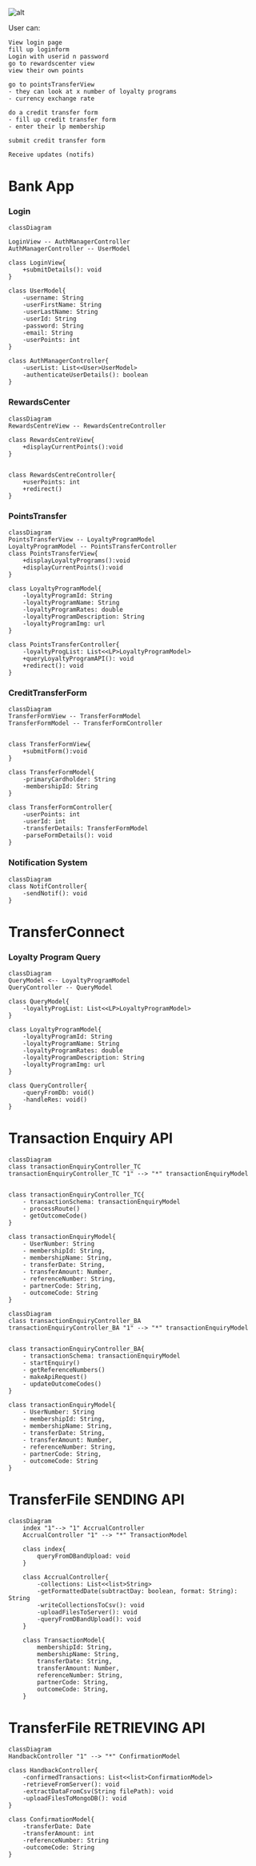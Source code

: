 ![alt](./src/mvcdiagram.jpg)

User can:


    View login page
    fill up loginform
    Login with userid n password
    go to rewardscenter view
    view their own points

    go to pointsTransferView 
    - they can look at x number of loyalty programs
    - currency exchange rate
    
    do a credit transfer form
    - fill up credit transfer form
    - enter their lp membership 
    
    submit credit transfer form

    Receive updates (notifs)
    
    
    
# Bank App

### Login 
```mermaid
classDiagram

LoginView -- AuthManagerController
AuthManagerController -- UserModel

class LoginView{
    +submitDetails(): void
}

class UserModel{
    -username: String
    -userFirstName: String
    -userLastName: String
    -userId: String
    -password: String
    -email: String
    -userPoints: int
}

class AuthManagerController{
    -userList: List<<User>UserModel>
    -authenticateUserDetails(): boolean
}
```


### RewardsCenter
```mermaid
classDiagram
RewardsCentreView -- RewardsCentreController

class RewardsCentreView{
    +displayCurrentPoints():void
}


class RewardsCentreController{
    +userPoints: int
    +redirect()
}
```

### PointsTransfer
```mermaid
classDiagram
PointsTransferView -- LoyaltyProgramModel
LoyaltyProgramModel -- PointsTransferController
class PointsTransferView{
    +displayLoyaltyPrograms():void
    +displayCurrentPoints():void
}

class LoyaltyProgramModel{
    -loyaltyProgramId: String
    -loyaltyProgramName: String
    -loyaltyProgramRates: double
    -loyaltyProgramDescription: String
    -loyaltyProgramImg: url
}

class PointsTransferController{
    -loyaltyProgList: List<<LP>LoyaltyProgramModel>
    +queryLoyaltyProgramAPI(): void
    +redirect(): void
}
```



### CreditTransferForm
```mermaid
classDiagram
TransferFormView -- TransferFormModel
TransferFormModel -- TransferFormController


class TransferFormView{
    +submitForm():void
}

class TransferFormModel{
    -primaryCardholder: String
    -membershipId: String
}

class TransferFormController{
    -userPoints: int
    -userId: int
    -transferDetails: TransferFormModel
    -parseFormDetails(): void
}
```


### Notification System
```mermaid
classDiagram
class NotifController{
    -sendNotif(): void
}
```

# TransferConnect

### Loyalty Program Query
```mermaid
classDiagram
QueryModel <-- LoyaltyProgramModel
QueryController -- QueryModel

class QueryModel{
    -loyaltyProgList: List<<LP>LoyaltyProgramModel>
}

class LoyaltyProgramModel{
    -loyaltyProgramId: String
    -loyaltyProgramName: String
    -loyaltyProgramRates: double
    -loyaltyProgramDescription: String
    -loyaltyProgramImg: url
}

class QueryController{
    -queryFromDb: void()   
    -handleRes: void()
}
```
# Transaction Enquiry API

```mermaid
classDiagram
class transactionEnquiryController_TC
transactionEnquiryController_TC "1" --> "*" transactionEnquiryModel


class transactionEnquiryController_TC{
    - transactionSchema: transactionEnquiryModel
    - processRoute()
    - getOutcomeCode()
}

class transactionEnquiryModel{
    - UserNumber: String
    - membershipId: String,
    - membershipName: String,
    - transferDate: String,
    - transferAmount: Number,
    - referenceNumber: String,
    - partnerCode: String,
    - outcomeCode: String
}
```
```mermaid
classDiagram
class transactionEnquiryController_BA
transactionEnquiryController_BA "1" --> "*" transactionEnquiryModel


class transactionEnquiryController_BA{
    - transactionSchema: transactionEnquiryModel
    - startEnquiry()
    - getReferenceNumbers()
    - makeApiRequest()
    - updateOutcomeCodes()
}

class transactionEnquiryModel{
    - UserNumber: String
    - membershipId: String,
    - membershipName: String,
    - transferDate: String,
    - transferAmount: Number,
    - referenceNumber: String,
    - partnerCode: String,
    - outcomeCode: String
}
```
# TransferFile SENDING API

```mermaid
classDiagram
    index "1"--> "1" AccrualController
    AccrualController "1" --> "*" TransactionModel

    class index{
        queryFromDBandUpload: void
    }

    class AccrualController{
        -collections: List<<list>String>
        -getFormattedDate(subtractDay: boolean, format: String): String
        -writeCollectionsToCsv(): void
        -uploadFilesToServer(): void
        -queryFromDBandUpload(): void
    }

    class TransactionModel{
        membershipId: String,
        membershipName: String,
        transferDate: String,
        transferAmount: Number,
        referenceNumber: String,
        partnerCode: String,
        outcomeCode: String,
    }
```
# TransferFile RETRIEVING API


```mermaid
classDiagram
HandbackController "1" --> "*" ConfirmationModel

class HandbackController{
    -confirmedTransactions: List<<list>ConfirmationModel>
    -retrieveFromServer(): void
    -extractDataFromCsv(String filePath): void
    -uploadFilesToMongoDB(): void
}

class ConfirmationModel{
    -transferDate: Date
    -transferAmount: int
    -referenceNumber: String
    -outcomeCode: String
}
```